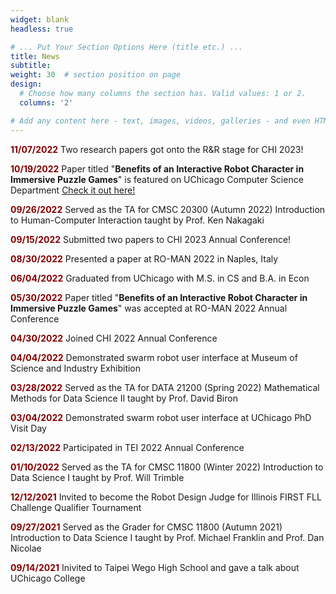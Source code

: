 ```yaml
---
widget: blank
headless: true

# ... Put Your Section Options Here (title etc.) ...
title: News
subtitle:
weight: 30  # section position on page
design:
  # Choose how many columns the section has. Valid values: 1 or 2.
  columns: '2'

# Add any content here - text, images, videos, galleries - and even HTML code!
---
```

<p><b style="color:maroon;">11/07/2022</b>  Two research papers got onto the R&R stage for CHI 2023! </p>
<p><b style="color:maroon;">10/19/2022</b> Paper titled "<b>Benefits of an Interactive Robot Character in Immersive Puzzle Games</b>" is featured on UChicago Computer Science Department <a href="https://cs.uchicago.edu/news/uchicago-research-tests-whether-robots-or-humans-are-better-game-partners/"> Check it out here!</a> </p>
<p><b style="color:maroon;">09/26/2022</b>  Served as the TA for CMSC 20300 (Autumn 2022) Introduction to Human-Computer Interaction taught by Prof. Ken Nakagaki</p>
<p><b style="color:maroon;">09/15/2022</b>  Submitted two papers to CHI 2023 Annual Conference! </p>
<p><b style="color:maroon;">08/30/2022</b>  Presented a paper at RO-MAN 2022 in Naples, Italy</p>
<p><b style="color:maroon;">06/04/2022</b>  Graduated from UChicago with M.S. in CS and B.A. in Econ</p>
<p><b style="color:maroon;">05/30/2022</b>  Paper titled "<b>Benefits of an Interactive Robot Character in Immersive Puzzle Games</b>" was accepted at RO-MAN 2022 Annual Conference</p>
<p><b style="color:maroon;">04/30/2022</b>  Joined CHI 2022 Annual Conference</p>
<p><b style="color:maroon;">04/04/2022</b>  Demonstrated swarm robot user interface at Museum of Science and Industry Exhibition</p>
<p><b style="color:maroon;">03/28/2022</b>  Served as the TA for DATA 21200 (Spring 2022) Mathematical Methods for Data Science II taught by Prof. David Biron</p>
<p><b style="color:maroon;">03/04/2022</b>  Demonstrated swarm robot user interface at UChicago PhD Visit Day</p>
<p><b style="color:maroon;">02/13/2022</b>  Participated in TEI 2022 Annual Conference</p>
<p><b style="color:maroon;">01/10/2022</b>  Served as the TA for CMSC 11800 (Winter 2022) Introduction to Data Science I taught by Prof. Will Trimble</p>
<p><b style="color:maroon;">12/12/2021</b>  Invited to become the Robot Design Judge for Illinois FIRST FLL Challenge Qualifier Tournament </p>
<p><b style="color:maroon;">09/27/2021</b>  Served as the Grader for CMSC 11800 (Autumn 2021) Introduction to Data Science I taught by Prof. Michael Franklin and  Prof. Dan Nicolae</p>
<p><b style="color:maroon;">09/14/2021</b>  Inivited to Taipei Wego High School and gave a talk about UChicago College</p>


